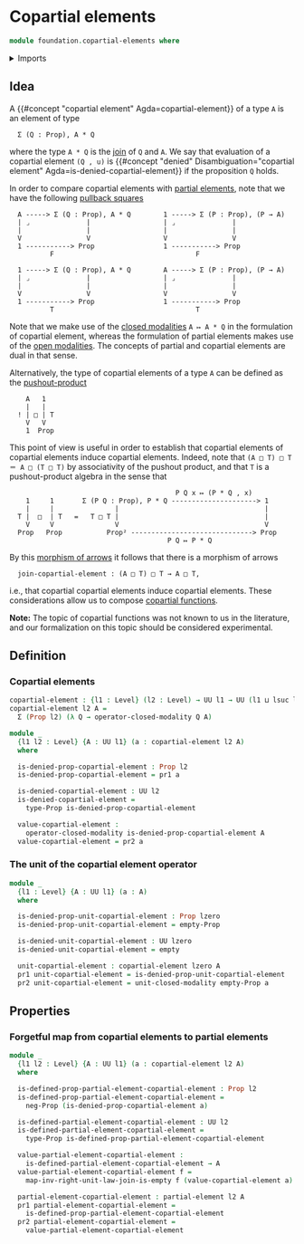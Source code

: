 # Copartial elements

```agda
module foundation.copartial-elements where
```

<details><summary>Imports</summary>

```agda
open import foundation.dependent-pair-types
open import foundation.empty-types
open import foundation.negation
open import foundation.partial-elements
open import foundation.universe-levels

open import foundation-core.propositions

open import orthogonal-factorization-systems.closed-modalities

open import synthetic-homotopy-theory.joins-of-types
```

</details>

## Idea

A {{#concept "copartial element" Agda=copartial-element}} of a type `A` is an
element of type

```text
  Σ (Q : Prop), A * Q
```

where the type `A * Q` is the
[join](synthetic-homotopy-theory.joins-of-types.md) of `Q` and `A`. We say that
evaluation of a copartial element `(Q , u)` is
{{#concept "denied" Disambiguation="copartial element" Agda=is-denied-copartial-element}}
if the proposition `Q` holds.

In order to compare copartial elements with
[partial elements](foundation.partial-elements.md), note that we have the
following [pullback squares](foundation.pullback-squares.md)

```text
  A -----> Σ (Q : Prop), A * Q        1 -----> Σ (P : Prop), (P → A)
  | ⌟              |                  | ⌟              |
  |                |                  |                |
  V                V                  V                V
  1 -----------> Prop                 1 -----------> Prop
          F                                   F

  1 -----> Σ (Q : Prop), A * Q        A -----> Σ (P : Prop), (P → A)
  | ⌟              |                  | ⌟              |
  |                |                  |                |
  V                V                  V                V
  1 -----------> Prop                 1 -----------> Prop
          T                                   T
```

Note that we make use of the
[closed modalities](orthogonal-factorization-systems.closed-modalities.md)
`A ↦ A * Q` in the formulation of copartial element, whereas the formulation of
partial elements makes use of the
[open modalities](orthogonal-factorization-systems.open-modalities.md). The
concepts of partial and copartial elements are dual in that sense.

Alternatively, the type of copartial elements of a type `A` can be defined as
the [pushout-product](synthetic-homotopy-theory.pushout-products.md)

```text
    A   1
    |   |
  ! | □ | T
    V   V
    1  Prop
```

This point of view is useful in order to establish that copartial elements of
copartial elements induce copartial elements. Indeed, note that
`(A □ T) □ T ＝ A □ (T □ T)` by associativity of the pushout product, and that
`T` is a pushout-product algebra in the sense that

```text
                                         P Q x ↦ (P * Q , x)
    1     1       Σ (P Q : Prop), P * Q ---------------------> 1
    |     |               |                                    |
  T |  □  | T   =   T □ T |                                    |
    V     V               V                                    V
  Prop   Prop           Prop² ------------------------------> Prop
                                       P Q ↦ P * Q
```

By this [morphism of arrows](foundation.morphisms-arrows.md) it follows that
there is a morphism of arrows

```text
  join-copartial-element : (A □ T) □ T → A □ T,
```

i.e., that copartial copartial elements induce copartial elements. These
considerations allow us to compose
[copartial functions](foundation.copartial-functions.md).

**Note:** The topic of copartial functions was not known to us in the
literature, and our formalization on this topic should be considered
experimental.

## Definition

### Copartial elements

```agda
copartial-element : {l1 : Level} (l2 : Level) → UU l1 → UU (l1 ⊔ lsuc l2)
copartial-element l2 A =
  Σ (Prop l2) (λ Q → operator-closed-modality Q A)

module _
  {l1 l2 : Level} {A : UU l1} (a : copartial-element l2 A)
  where

  is-denied-prop-copartial-element : Prop l2
  is-denied-prop-copartial-element = pr1 a

  is-denied-copartial-element : UU l2
  is-denied-copartial-element =
    type-Prop is-denied-prop-copartial-element

  value-copartial-element :
    operator-closed-modality is-denied-prop-copartial-element A
  value-copartial-element = pr2 a
```

### The unit of the copartial element operator

```agda
module _
  {l1 : Level} {A : UU l1} (a : A)
  where

  is-denied-prop-unit-copartial-element : Prop lzero
  is-denied-prop-unit-copartial-element = empty-Prop

  is-denied-unit-copartial-element : UU lzero
  is-denied-unit-copartial-element = empty

  unit-copartial-element : copartial-element lzero A
  pr1 unit-copartial-element = is-denied-prop-unit-copartial-element
  pr2 unit-copartial-element = unit-closed-modality empty-Prop a
```

## Properties

### Forgetful map from copartial elements to partial elements

```agda
module _
  {l1 l2 : Level} {A : UU l1} (a : copartial-element l2 A)
  where

  is-defined-prop-partial-element-copartial-element : Prop l2
  is-defined-prop-partial-element-copartial-element =
    neg-Prop (is-denied-prop-copartial-element a)

  is-defined-partial-element-copartial-element : UU l2
  is-defined-partial-element-copartial-element =
    type-Prop is-defined-prop-partial-element-copartial-element

  value-partial-element-copartial-element :
    is-defined-partial-element-copartial-element → A
  value-partial-element-copartial-element f =
    map-inv-right-unit-law-join-is-empty f (value-copartial-element a)

  partial-element-copartial-element : partial-element l2 A
  pr1 partial-element-copartial-element =
    is-defined-prop-partial-element-copartial-element
  pr2 partial-element-copartial-element =
    value-partial-element-copartial-element
```
